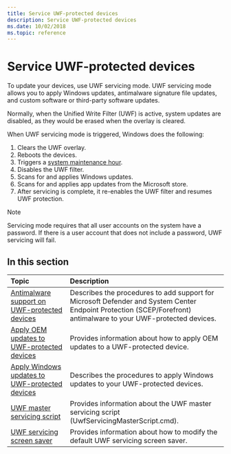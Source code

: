 ```yaml
---
title: Service UWF-protected devices
description: Service UWF-protected devices
ms.date: 10/02/2018
ms.topic: reference
---
```


# Service UWF-protected devices

To update your devices, use UWF servicing mode. UWF servicing mode allows you to apply Windows updates, antimalware signature file updates, and custom software or third-party software updates.

Normally, when the Unified Write Filter (UWF) is active, system updates are disabled, as they would be erased when the overlay is cleared.

When UWF servicing mode is triggered, Windows does the following:

1. Clears the UWF overlay.
1. Reboots the devices.
1. Triggers a [system maintenance hour](/windows/desktop/TaskSchd/task-maintenence).
1. Disables the UWF filter.
1. Scans for and applies Windows updates.
1. Scans for and applies app updates from the Microsoft store.
1. After servicing is complete, it re-enables the UWF filter and resumes UWF protection.

>[!NOTE]
> Servicing mode requires that all user accounts on the system have a password. If there is a user account that does not include a password, UWF servicing will fail.

## In this section

| Topic                                     | Description                                                                        |
|:------------------------------------------|:-----------------------------------------------------------------------------------|
| [Antimalware support on UWF-protected devices](uwf-antimalware-support.md) |Describes the procedures to add support for Microsoft Defender and System Center Endpoint Protection (SCEP/Forefront) antimalware to your UWF-protected devices. |
| [Apply OEM updates to UWF-protected devices](uwf-apply-windows-updates.md) |Provides information about how to apply OEM updates to a UWF-protected device. |
| [Apply Windows updates to UWF-protected devices](uwf-apply-windows-updates.md) | Describes the procedures to apply Windows updates to your UWF-protected devices. |
| [UWF master servicing script](uwf-master-servicing-script.md) | Provides information about the UWF master servicing script (UwfServicingMasterScript.cmd). |
| [UWF servicing screen saver](uwf-servicing-screen-saver.md) | Provides information about how to modify the default UWF servicing screen saver. |
